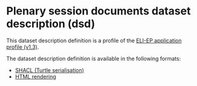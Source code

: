 # Plenary session documents dataset description (dsd)

This dataset description definition is a profile of the [ELI-EP application profile (v1.3)](https://europarl.github.io/eli-ep/1.3/).


The dataset description definition is available in the following formats:
- [SHACL (Turtle serialisation)](./eli-ep_plenary-session-documents.shacl.ttl)
- [HTML rendering](https://europarl.github.io/eli-ep/dsd/plenary-session-documents)
